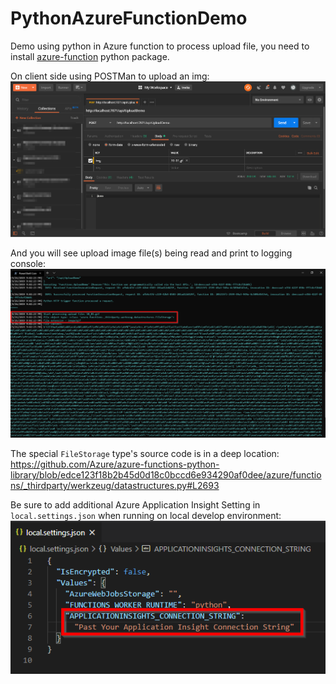 # PythonAzureFunctionDemo

Demo using python in Azure function to process upload file, you need to install [azure-function](https://pypi.org/project/azure-functions/) python package.

On client side using POSTMan to upload an img:
![client](./screenshot/PostmanDemo.png)

And you will see upload image file(s) being read and print to logging console:
![faas](./screenshot/ServerSideLog.png)

The special `FileStorage` type's source code is in a deep location: https://github.com/Azure/azure-functions-python-library/blob/edce123f18b2b45d0d18c0bccd6e934290af0dee/azure/functions/_thirdparty/werkzeug/datastructures.py#L2693

Be sure to add additional Azure Application Insight Setting in `local.settings.json` when running on local develop environment:
![additional application insight setting](./screenshot/local_settings_add_appinsight_conn.png)